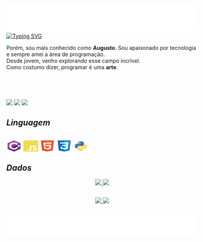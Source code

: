 <div align="left">
<a href="https://github.com/pehaalmeida"><img src="INICIO.svg" />
<a href="https://github.com/pehaalmeida"><img src="https://readme-typing-svg.demolab.com?font=Fira+Code&pause=1000&color=5A2797&width=435&lines=Hello+World!%2C%F0%9F%8C%8E;Meu+Nome+%C3%A9+Pedro+Augusto+%F0%9F%98%81" alt="Typing SVG" /></a>
  <p>Porém, sou mais conhecido como <b>Augusto</b>. Sou apaixonado por tecnologia e sempre amei a área de programação. <br>Desde jovem, venho explorando esse campo incrível. <br>Como costumo dizer, programar é uma <b>arte</b>.</p>
  <p><br></p>
  <p><br></p>
  <div align="left">
  <a href="https://instagram.com/peh.aalmeida" target="_blank"><img src="https://img.shields.io/badge/-Instagram-%23E4405F?style=for-the-badge&logo=instagram&logoColor=white" target="_blank"></a>
 <a href="https://discord.gg/cJnb4F8EhP" target="_blank"><img src="https://img.shields.io/badge/Discord-7289DA?style=for-the-badge&logo=discord&logoColor=white" target="_blank"></a> 
  <a href="https://www.linkedin.com/in/pehaalmeida/" target="_blank"><img src="https://img.shields.io/badge/-LinkedIn-%230077B5?style=for-the-badge&logo=linkedin&logoColor=white" target="_blank"></a> 
</div> 
</div>

 <h2><i>Linguagem</i></h2>
<div style="display: inline_block"><br>
  <img align="center" alt="Rafa-Csharp" height="30" width="40" src="https://raw.githubusercontent.com/devicons/devicon/master/icons/csharp/csharp-original.svg">
  <img align="center" alt="Rafa-Js" height="30" width="40" src="https://raw.githubusercontent.com/devicons/devicon/master/icons/javascript/javascript-plain.svg">
  <img align="center" alt="Rafa-HTML" height="30" width="40" src="https://raw.githubusercontent.com/devicons/devicon/master/icons/html5/html5-original.svg">
  <img align="center" alt="Rafa-CSS" height="30" width="40" src="https://raw.githubusercontent.com/devicons/devicon/master/icons/css3/css3-original.svg">
  <img align="center" alt="Rafa-Python" height="30" width="40" src="https://raw.githubusercontent.com/devicons/devicon/master/icons/python/python-original.svg">
</div>

 <h2><i>Dados</i></h2>
<div align="center">
  <a href="https://github.com/pehaalmeida">
  <img height="180em" src="https://github-readme-stats.vercel.app/api?username=pehaalmeida&show_icons=true&theme=dracula&include_all_commits=true&count_private=%20true"/>
  <img height="180em" src="https://github-readme-stats.vercel.app/api/top-langs/?username=pehaalmeida&layout=compact&langs_count=7&theme=dracula"/>
</div>



  ##

<p align = "center">
  <a href="https://pufler.dev/git-badges/">
    <img height="20" max-width="80" src="https://badges.pufler.dev/repos/pehaalmeida">
  </a>
   <a href="https://pufler.dev/git-badges/">
    <img height="20" max-width="80" src="https://badges.pufler.dev/commits/monthly/pehaalmeida">
  </a>
</p>
  
 <a href="https://github.com/pehaalmeida"><img src="FIM.svg" />

 ##
  
